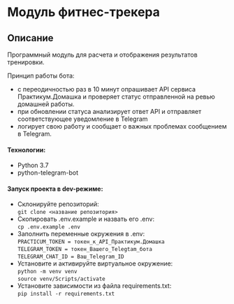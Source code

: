# Модуль фитнес-трекера

## Описание

Программный модуль для расчета и отображения результатов тренировки.

Принцип работы бота:
- с переодичностью раз в 10 минут опрашивает API сервиса Практикум.Домашка и проверяет статус отправленной на ревью домашней работы.
- при обновлении статуса анализирует ответ API и отправляет соответствующее уведомление в Telegram
- логирует свою работу и сообщает о важных проблемах сообщением в Telegram.
#### Технологии:
- Python 3.7
- python-telegram-bot
#### Запуск проекта в dev-режиме:
- Склонируйте репозиторий:  
``` git clone <название репозитория> ``` 
- Скопировать .env.example и назвать его .env:  
``` cp .env.example .env ```
- Заполнить переменные окружения в .env:  
``` PRACTICUM_TOKEN = токен_к_API_Практикум.Домашка ```  
``` TELEGRAM_TOKEN = токен_Вашего_Telegtam_бота ```  
``` TELEGRAM_CHAT_ID = Ваш_Telegram_ID ```
- Установите и активируйте виртуальное окружение:  
``` python -m venv venv ```  
``` source venv/Scripts/activate ``` 
- Установите зависимости из файла requirements.txt:   
``` pip install -r requirements.txt ```
